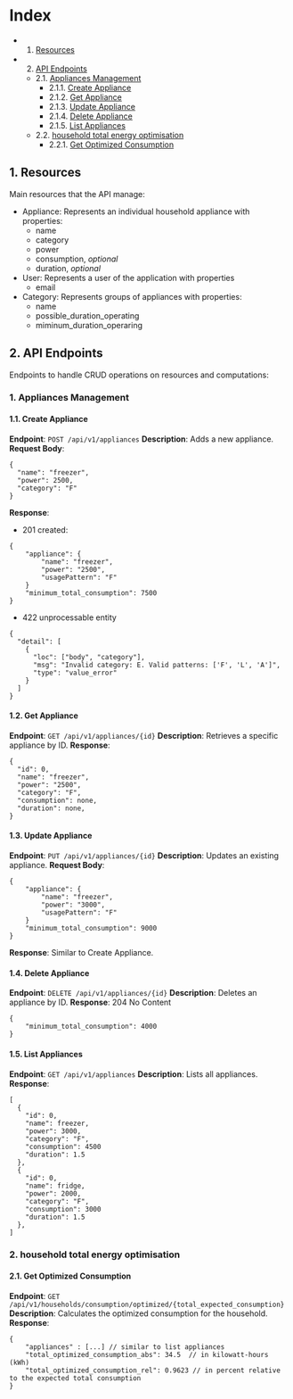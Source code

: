 # Index
<!-- vscode-markdown-toc -->
* 1. [Resources](#1-resources)
* 2. [API Endpoints](#2-api-endpoints)
  * 2.1. [Appliances Management](#AppliancesManagement)
    * 2.1.1. [Create Appliance](#CreateAppliance)
    * 2.1.2. [Get Appliance](#GetAppliance)
    * 2.1.3. [Update Appliance](#UpdateAppliance)
    * 2.1.4. [Delete Appliance](#DeleteAppliance)
    * 2.1.5. [List Appliances](#ListAppliances)
  * 2.2. [household total energy optimisation](#householdtotalenergyoptimisation)
    * 2.2.1. [Get Optimized Consumption](#GetOptimizedConsumption)

<!-- vscode-markdown-toc-config
	numbering=true
	autoSave=true
	/vscode-markdown-toc-config -->
<!-- /vscode-markdown-toc -->

## 1. <a name='Resources'></a> Resources
Main resources that the API manage:
- Appliance: Represents an individual household appliance with properties:
  - name
  - category
  - power
  - consumption, *optional*
  - duration, *optional*
- User: Represents a user of the application with properties
  - email
- Category: Represents groups of appliances with properties:
  - name
  - possible_duration_operating
  - miminum_duration_operaring

## 2. <a name='APIEndPoint'></a> API Endpoints
Endpoints to handle CRUD operations on resources and computations:

###  1. <a name='AppliancesManagement'></a>Appliances Management

####  1.1. <a name='CreateAppliance'></a>Create Appliance
**Endpoint**: `POST /api/v1/appliances`
**Description**: Adds a new appliance.
**Request Body**:
```
{
  "name": "freezer",
  "power": 2500,
  "category": "F"
}
```

**Response**:
- 201 created:
```
{
    "appliance": {
        "name": "freezer",
        "power": "2500",
        "usagePattern": "F"
    }
    "minimum_total_consumption": 7500
}
```
- 422 unprocessable entity
```
{
  "detail": [
    {
      "loc": ["body", "category"],
      "msg": "Invalid category: E. Valid patterns: ['F', 'L', 'A']",
      "type": "value_error"
    }
  ]
}
``` 

####  1.2. <a name='GetAppliance'></a>Get Appliance

**Endpoint**: `GET /api/v1/appliances/{id}`
**Description**: Retrieves a specific appliance by ID.
**Response**:
```
{
  "id": 0,
  "name": "freezer",
  "power": "2500",
  "category": "F",
  "consumption": none,
  "duration": none,
}
```

####  1.3. <a name='UpdateAppliance'></a>Update Appliance

**Endpoint**: `PUT /api/v1/appliances/{id}`
**Description**: Updates an existing appliance.
**Request Body**:
```
{
    "appliance": {
        "name": "freezer",
        "power": "3000",
        "usagePattern": "F"
    }
    "minimum_total_consumption": 9000
}
```
**Response**: Similar to Create Appliance.

####  1.4. <a name='DeleteAppliance'></a>Delete Appliance

**Endpoint**: `DELETE /api/v1/appliances/{id}`
**Description**: Deletes an appliance by ID.
**Response**: 204 No Content
```
{
    "minimum_total_consumption": 4000
}
```
####  1.5. <a name='ListAppliances'></a>List Appliances

**Endpoint**: `GET /api/v1/appliances`
**Description**: Lists all appliances.
**Response**:
```
[
  {
    "id": 0,
    "name": freezer,
    "power": 3000,
    "category": "F",
    "consumption": 4500
    "duration": 1.5 
  },
  {
    "id": 0,
    "name": fridge,
    "power": 2000,
    "category": "F",
    "consumption": 3000
    "duration": 1.5 
  },
]
```

###  2. <a name='householdtotalenergyoptimisation'></a>household total energy optimisation

####  2.1. <a name='GetOptimizedConsumption'></a>Get Optimized Consumption

**Endpoint**: `GET /api/v1/households/consumption/optimized/{total_expected_consumption}`
**Description**: Calculates the optimized consumption for the household.
**Response**:
```
{
    "appliances" : [...] // similar to list appliances
    "total_optimized_consumption_abs": 34.5  // in kilowatt-hours (kWh)
    "total_optimized_consumption_rel": 0.9623 // in percent relative to the expected total consumption
}
```

